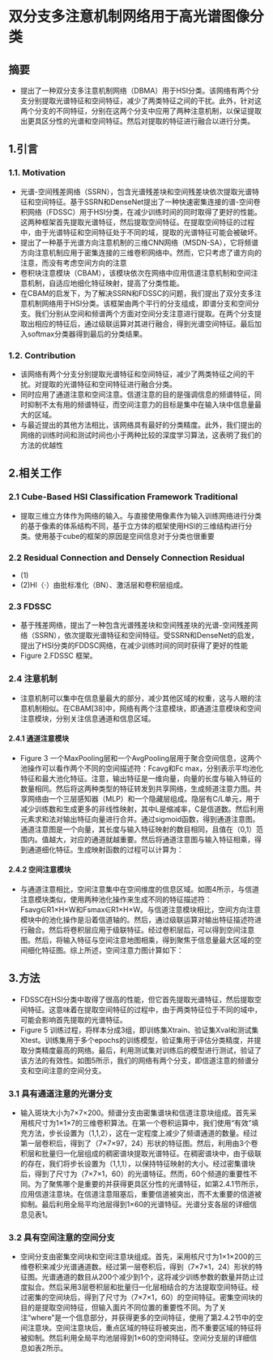 # 双分支多注意机制网络用于高光谱图像分类 #
## 摘要 ##
- 提出了一种双分支多注意机制网络（DBMA）用于HSI分类。该网络有两个分支分别提取光谱特征和空间特征，减少了两类特征之间的干扰。此外，针对这两个分支的不同特征，分别在这两个分支中应用了两种注意机制，以保证提取出更具区分性的光谱和空间特征。然后对提取的特征进行融合以进行分类。
## 1.引言 ##
### 1.1. Motivation ###
- 光谱-空间残差网络（SSRN），包含光谱残差块和空间残差块依次提取光谱特征和空间特征。基于SSRN和DenseNet提出了一种快速密集连接的谱-空间卷积网络（FDSSC）用于HSI分类，在减少训练时间的同时取得了更好的性能。这两种框架首先提取光谱特征，然后提取空间特征。在提取空间特征的过程中，由于光谱特征和空间特征处于不同的域，提取的光谱特征可能会被破坏。
-  提出了一种基于光谱方向注意机制的三维CNN网络（MSDN-SA），它将频谱方向注意机制应用于密集连接的三维卷积网络中。然而，它只考虑了谱方向的注意，而没有考虑空间方向的注意
- 卷积块注意模块（CBAM），该模块依次在网络中应用信道注意机制和空间注意机制，自适应地细化特征映射，提高了分类性能。
- 在CBAM的启发下，为了解决SSRN和FDSSC的问题，我们提出了双分支多注意机制网络用于HSI分类。该框架由两个平行的分支组成，即谱分支和空间分支。我们分别从空间和频谱两个方面对空间分支注意进行提取。在两个分支提取出相应的特征后，通过级联运算对其进行融合，得到光谱空间特征。最后加入softmax分类器得到最后的分类结果。
### 1.2. Contribution ### 
- 该网络有两个分支分别提取光谱特征和空间特征，减少了两类特征之间的干扰。对提取的光谱特征和空间特征进行融合分类。
- 同时应用了通道注意和空间注意。信道注意的目的是强调信息的频谱特征，同时抑制不太有用的频谱特征，而空间注意力的目标是集中在输入块中信息量最大的区域。
- 与最近提出的其他方法相比，该网络具有最好的分类精度。此外，我们提出的网络的训练时间和测试时间也小于两种比较的深度学习算法，这表明了我们的方法的优越性
## 2.相关工作 ##
### 2.1 Cube-Based HSI Classification Framework Traditional ###
- 提取三维立方体作为网络的输入。与直接使用像素作为输入训练网络进行分类的基于像素的体系结构不同，基于立方体的框架使用HSI的三维结构进行分类。使用基于cube的框架的原因是空间信息对于分类也很重要
### 2.2 Residual Connection and Densely Connection Residual ###
- (1)
- (2)Hl（·）由批标准化（BN）、激活层和卷积层组成。
### 2.3 FDSSC ###
- 基于残差网络，提出了一种包含光谱残差块和空间残差块的光谱-空间残差网络（SSRN），依次提取光谱特征和空间特征。受SSRN和DenseNet的启发，提出了HSI分类的FDDSC网络，在减少训练时间的同时获得了更好的性能
- Figure 2.FDSSC 框架。  
### 2.4 注意机制 ###
- 注意机制可以集中在信息量最大的部分，减少其他区域的权重，这与人眼的注意机制相似。在CBAM[38]中，网络有两个注意模块，即通道注意模块和空间注意模块，分别关注信息通道和信息区域。
#### 2.4.1 通道注意模块 ####
- Figure 3 一个MaxPooling层和一个AvgPooling层用于聚合空间信息，这两个池操作可以看作两个不同的空间描述符：Fcavg和Fc max，分别表示平均池化特征和最大池化特征。注意，输出特征是一维向量，向量的长度与输入特征的数量相同。然后将这两种类型的特征转发到共享网络，生成频道注意力图。共享网络由一个三层感知器（MLP）和一个隐藏层组成。隐层有C/L单元，用于减少训练数和生成更多的非线性映射，其中L是缩减率，C是信道数。然后利用元素求和法对输出特征向量进行合并。通过sigmoid函数，得到通道注意图。通道注意图是一个向量，其长度与输入特征映射的数目相同，且值在（0,1）范围内。值越大，对应的通道就越重要。然后将通道注意图与输入特征相乘，得到通道细化特征。生成映射函数的过程可以计算为：
#### 2.4.2 空间注意模块 ####
- 与通道注意相比，空间注意集中在空间维度的信息区域。如图4所示，与信道注意模块类似，使用两种池化操作来生成不同的特征描述符：Fsavg∈R1×H×W和Fsmax∈R1×H×W。与信道注意模块相比，空间方向注意模块中的池化操作是沿着信道轴的。然后，通过级联运算对输出特征描述符进行融合。然后将卷积层应用于级联特征。经过卷积层后，可以得到空间注意图。然后，将输入特征与空间注意地图相乘，得到聚焦于信息量最大区域的空间细化特征图。综上所述，空间注意力图计算如下：
## 3.方法 ##
- FDSSC在HSI分类中取得了很高的性能，但它首先提取光谱特征，然后提取空间特征。这意味着在提取空间特征的过程中，由于两类特征位于不同的域中，可能会影响首先提取的光谱特征。
- Figure 5 训练过程，将样本分成3组，即训练集Xtrain、验证集Xval和测试集Xtest。训练集用于多个epochs的训练模型，验证集用于评估分类精度，并提取分类精度最高的网络。最后，利用测试集对训练后的模型进行测试，验证了该方法的有效性。如图5所示，我们的网络有两个分支，即信道注意的频谱分支和空间注意的空间分支。
### 3.1 具有通道注意的光谱分支 ###
- 输入斑块大小为7×7×200。频谱分支由密集谱块和信道注意块组成。首先采用核尺寸为1×1×7的三维卷积算法。在第一个卷积运算中，我们使用“有效”填充方法，步长设置为（1,1,2），这在一定程度上减少了频谱通道的数量。经过第一层卷积后，得到了（7×7×97，24）形状的特征图。然后，利用由3个卷积层和批量归一化层组成的稠密谱块提取光谱特征。在稠密谱块中，由于级联的存在，我们将步长设置为（1,1,1），以保持特征映射的大小。经过密集谱块后，得到了尺寸为（7×7×1，60）的光谱特征。然而，60个频道的重要性不同。为了聚焦哪个是重要的并获得更具区分性的光谱特征，如第2.4.1节所示，应用信道注意块。在信道注意阻塞后，重要信道被突出，而不太重要的信道被抑制。最后利用全局平均池层得到1×60的光谱特征。光谱分支各层的详细信息见表1。
### 3.2 具有空间注意的空间分支 ###
- 空间分支由密集空间块和空间注意块组成。首先，采用核尺寸为1×1×200的三维卷积来减少光谱通道数。经过第一层卷积后，得到（7×7×1，24）形状的特征图。光谱通道的数目从200个减少到1个，这将减少训练参数的数量并防止过度拟合。然后采用3层卷积层和批量归一化层相结合的方法提取空间特征。经过密集的空间块后，得到了尺寸为（7×7×1，60）的空间特征。密集空间块的目的是提取空间特征，但输入面片不同位置的重要性不同。为了关注“where”是一个信息部分，并获得更多的空间特征，使用了第2.4.2节中的空间注意块。空间注意块后，重点区域的特征将被突出，而不重要区域的特征将被抑制。然后利用全局平均池层得到1×60的空间特征。空间分支层的详细信息如表2所示。


